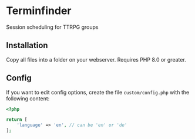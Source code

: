 # Terminfinder

Session scheduling for TTRPG groups

## Installation

Copy all files into a folder on your webserver. Requires PHP 8.0 or greater.

## Config

If you want to edit config options, create the file `custom/config.php` with the following content:

```php
<?php

return [
	'language' => 'en', // can be 'en' or 'de'
];

```
